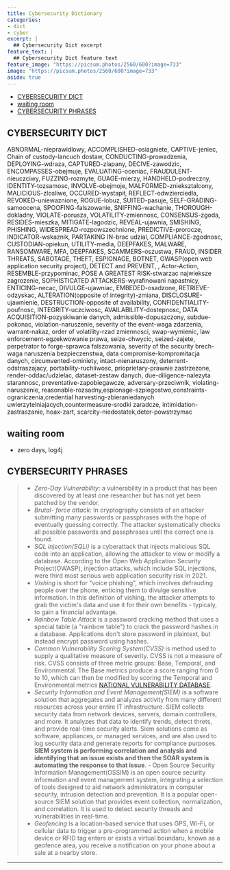 ```yaml
---
title: Cybersecurity Dictionary
categories:
- dict
- cyber
excerpt: |
  ## Cybersecurity Dict excerpt
feature_text: |  
  ## Cybersecurity Dict feature text
feature_image: "https://picsum.photos/2560/600?image=733"
image: "https://picsum.photos/2560/600?image=733"
aside: true
---
```


- [CYBERSECURITY DICT](#cybersecurity-dict)
- [waiting room](#waiting-room)
- [CYBERSECURITY PHRASES](#cybersecurity-phrases)

## CYBERSECURITY DICT

ABNORMAL-nieprawidlowy, ACCOMPLISHED-osiagniete, CAPTIVE-jeniec, Chain of custody-lancuch dostaw, CONDUCTING-prowadzenia, DEPLOYING-wdraza, CAPTURED-zlapany, DECIVE-zawodzic, ENCOMPASSES-obejmuje, EVALUATING-oceniac,  FRAUDULENT-nieuczciwy, FUZZING-rozmyte, GUAGE-mierzy, HANDHELD-podreczny, IDENTITY-tozsamosc, INVOLVE-obejmoje, MALFORMED-znieksztalcony, MALICIOUS-zlosliwe, OCCURED-wystapił, REFLECT-odwzierciedla, REVOKED-uniewaznione, ROGUE-lobuz, SUITED-pasuje,  SELF-GRADING-samoocena, SPOOFING-falszowanie, SNIFFING-wachanie, THOROUGH-dokladny, VIOLATE-porusza, VOLATILITY-zmiennosc, CONSENSUS-zgoda, RESIDES-mieszka, MITIGATE-lagodzic, REVEAL-ujawnia, SMISHING, PHISHING, WIDESPREAD-rozpowszechnione, PREDICTIVE-prorocze, INDICATOR-wskaznik, PARTAKING IN-brac udzial, COMPLIANCE-zgodnosc, CUSTODIAN-opiekun, UTILITY-media, DEEPFAKES, MALWARE, RANSOMWARE, MFA, DEEPFAKES, SCAMMERS-oszustwa, FRAUD, INSIDER THREATS, SABOTAGE, THEFT, ESPIONAGE, BOTNET, OWASP(open web application security project), DETECT and PREVENT, , Actor-Action, RESEMBLE-przypominac, POSE A GREATEST RISK-stwarzac najwieksze zagrozenie, SOPHISTICATED ATTACKERS-wyrafinowani napastnicy, ENTICING-necac, DIVULGE-ujawniac, EMBEDED-osadzone, RETRIEVE-odzyskac, ALTERATION(opposite of integrity)-zmiana, DISCLOSURE-ujawnienie, DESTRUCTION-opposite of availability, CONFIDENTIALITY-poufnosc, INTEGRITY-uczciwosc, AVAILABILITY-dostepnosc, DATA ACQUISITION-pozyskiwanie danych, admissible-dopuszczony, subdue-pokonac, violation-naruszenie, severity of the event-waga zdarzenia, warrant-nakaz, order of volatility-rzad zmiennosci, swap-wymienic, law enforcement-egzekwowanie prawa, seize-chwycic, seized-zajete, perpetrator to forge-sprawca falszowania, severity of the security brech-waga naruszenia bezpieczenstwa, data compromise-kompromitacja danych, circumvented-ominiety, intact-nienaruszony, deterrent-odstraszajacy, portability-ruchliwosc, prioprietary-prawnie zastrzezone, render-oddac/udzielac, dataset-zestaw danych, due-diligence-nalezyta starannosc, preventative-zapobiegawcze, adversary-przeciwnik, violating-naruszenie, reasonable-rozsadny,espionage-szpiegostwo,constraints-ograniczenia,credential harvesting-zbieraniedanych uwierzytelniajacych,countermeasure-srodki zaradcze, intimidation-zastraszanie, hoax-zart, scarcity-niedostatek,deter-powstrzymac

## waiting room

- zero days, log4j

## CYBERSECURITY PHRASES

>- *Zero-Day Vulnerability*: a vulnerability in a product that has been discovered by at least one researcher but has not yet been patched by the vendor.  
>- *Brutal- force attack:* In cryptography consists of an attacker submitting many passwords or passphrases with the hope of eventually guessing correctly. The attacker systematically checks all possible passwords and passphrases until the correct one is found.  
>- *SQL injection(SQLi)* is a cyberattack that injects malicious SQL code into an application, allowing the attacker to view or modify a database. According to the Open Web Application Security Project(OWASP), injection attacks, which include SQL injections, were third most serious web application security risk in 2021.  
>- *Vishing* is short for "voice phishing", which involves defrauding people over the phone, enticing them to divulge sensitive information. In this definition of vishing, the attacker attempts to grab the victim's data and use it for their own benefits - typicaly, to gain a financial advantage.  
>- *Rainbow Table Attack* is a password cracking method that uses a special table (a "rainbow table") to crack the password hashes in a database. Applications don't store password in plaintext, but instead encrypt password using hashes.  
>- *Common Vulnerability Scoring System(CVSS)* is method used to supply a qualitative measure of severity. CVSS is not a measure of risk. CVSS consists of three metric groups: Base, Temporal, and Environmental. The Base metrics produce a score ranging from 0 to 10, which can then be modified by scoring the Temporal and Environmental metrics [NATIONAL VULNERABILITY DATABASE](https://nvd.nist.gov/).  
>- *Security Information and Event Management(SIEM)* is a software solution that aggregates and analyzes activity from many different resources across your entire IT infrastructure. SIEM collects security data from network devices, servers, domain controllers, and more. It analyzes that data to identify trends, detect threts, and provide real-time security alerts. Siem solutions come as software, appliances, or managed services, and are also used to log security data and generate reports for compliance purposes. **SIEM system is performing correlation and analysis and identifying that an issue exists and then the SOAR system is automating the response to that issue**.
    - Open Source Security Information Management(OSSIM) is an open source security information and event management system, integrating a selection of tools designed to aid network administrators in computer security, intrusion detection and prevention. It is a popular open-source SIEM solution that provides event collection, normalization, and correlation. It is used to detect security threads and vulnerabilities in real-time.
>- *Geofencing* is a location-based service that uses GPS, Wi-Fi, or cellular data to trigger a pre-programmed action when a mobile device or RFID tag enters or exists a virtual boundaru, known as a geofence area, you receive a notification on your phone about a sale at a nearby store.

---
